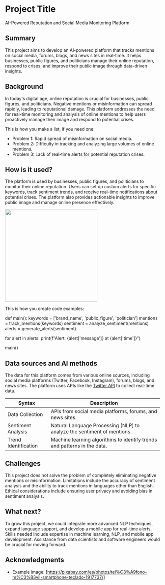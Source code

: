 # Project Title

AI-Powered Reputation and Social Media Monitoring Platform

## Summary

This project aims to develop an AI-powered platform that tracks mentions on social media, forums, blogs, and news sites in real-time. It helps businesses, public figures, and politicians manage their online reputation, respond to crises, and improve their public image through data-driven insights.

## Background

In today's digital age, online reputation is crucial for businesses, public figures, and politicians. Negative mentions or misinformation can spread rapidly, leading to reputational damage. This platform addresses the need for real-time monitoring and analysis of online mentions to help users proactively manage their image and respond to potential crises.

This is how you make a list, if you need one:
* Problem 1: Rapid spread of misinformation on social media.
* Problem 2: Difficulty in tracking and analyzing large volumes of online mentions.
* Problem 3: Lack of real-time alerts for potential reputation crises.

## How is it used?

The platform is used by businesses, public figures, and politicians to monitor their online reputation. Users can set up custom alerts for specific keywords, track sentiment trends, and receive real-time notifications about potential crises. The platform also provides actionable insights to improve public image and manage online presence effectively.

<img src="Proyecto-IA/images/mobile-phone-1917737_1280 (1).jpg" width="300">

This is how you create code examples:

def main():
keywords = ['brand_name', 'public_figure', 'politician']
mentions = track_mentions(keywords)
sentiment = analyze_sentiment(mentions)
alerts = generate_alerts(sentiment)

for alert in alerts:
print(f"Alert: {alert['message']} at {alert['time']}")

main()

## Data sources and AI methods

The data for this platform comes from various online sources, including social media platforms (Twitter, Facebook, Instagram), forums, blogs, and news sites. The platform uses APIs like the [Twitter API](https://developer.twitter.com/en/docs) to collect real-time data.

| Syntax               | Description                                                             |
| -------------------- | ----------------------------------------------------------------------- |
| Data Collection      | APIs from social media platforms, forums, and news sites.               |
| Sentiment Analysis   | Natural Language Processing (NLP) to analyze the sentiment of mentions. |
| Trend Identification | Machine learning algorithms to identify trends and patterns in the data.|

## Challenges

This project does not solve the problem of completely eliminating negative mentions or misinformation. Limitations include the accuracy of sentiment analysis and the ability to track mentions in languages other than English. Ethical considerations include ensuring user privacy and avoiding bias in sentiment analysis.

## What next?

To grow this project, we could integrate more advanced NLP techniques, expand language support, and develop a mobile app for real-time alerts. Skills needed include expertise in machine learning, NLP, and mobile app development. Assistance from data scientists and software engineers would be crucial for moving forward.

## Acknowledgments

* Example image: [https://pixabay.com/es/photos/tel%C3%A9fono-m%C3%B3vil-smartphone-teclado-1917737/]
